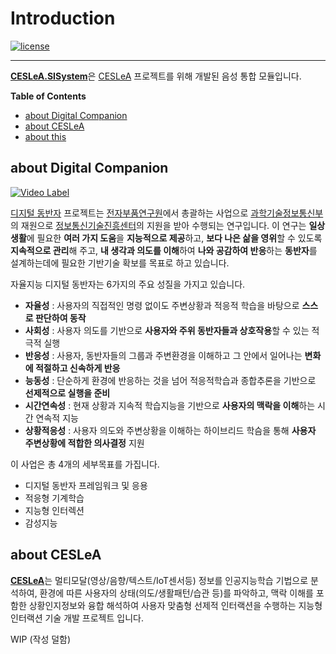 # Introduction
[![license]](/LICENSE)

---

<b>[CESLeA.SISystem]</b>은 [CESLeA] 프로젝트를 위해 개발된 음성 통합 모듈입니다.

**Table of Contents**

- [about Digital Companion](#about-digital-companion)
- [about CESLeA](#about-ceslea)
- [about this](#about-this)

## about Digital Companion

[![Video Label](http://img.youtube.com/vi/jq9v7EXJKYI/0.jpg)](https://youtu.be/jq9v7EXJKYI?t=0s)

[디지털 동반자] 프로젝트는 [전자부품연구원]에서 총괄하는 사업으로 [과학기술정보통신부]의 재원으로
[정보통신기술진흥센터]의 지원을 받아 수행되는 연구입니다. 이 연구는 <b>일상생활</b>에 필요한 <b>여러 가지 도움</b>을
<b>지능적으로 제공</b>하고, <b>보다 나은 삶을 영위</b>할 수 있도록 <b>지속적으로 관리</b>해 주고, <b>내 생각과 의도를 이해</b>하여
<b>나와 공감하여 반응</b>하는 <b>동반자</b>를 설계하는데에 필요한 기반기술 확보를 목표로 하고 있습니다.

자율지능 디지털 동반자는 6가지의 주요 성질을 가지고 있습니다.
- <b>자율성</b> : 사용자의 직접적인 명령 없이도 주변상황과 적응적 학습을 바탕으로 <b>스스로 판단하여 동작</b>
- <b>사회성</b> : 사용자 의도를 기반으로 <b>사용자와 주위 동반자들과 상호작용</b>할 수 있는 적극적 실행
- <b>반응성</b> : 사용자, 동반자들의 그룹과 주변환경을 이해하고 그 안에서 일어나는 <b>변화에 적절하고 신속하게 반응</b>
- <b>능동성</b> : 단순하게 환경에 반응하는 것을 넘어 적응적학습과 종합추론을 기반으로 <b>선제적으로 실행을 준비</b>
- <b>시간연속성</b> : 현재 상황과 지속적 학습지능을 기반으로 <b>사용자의 맥락을 이해</b>하는 시간 연속적 지능
- <b>상황적응성</b> : 사용자 의도와 주변상황을 이해하는 하이브리드 학슴을 통해 <b>사용자 주변상황에 적합한 의사결정</b> 지원

이 사업은 총 4개의 세부목표를 가집니다.
- 디지털 동반자 프레임워크 및 응용
- 적응형 기계학습
- 지능형 인터렉션
- 감성지능

## about CESLeA

<b>[CESLeA]</b>는 멀티모달(영상/음향/텍스트/IoT센서등) 정보를 인공지능학습 기법으로 분석하여,
환경에 따른 사용자의 상태(의도/생활패턴/습관 등)를 파악하고, 맥락 이해를 포함한 상황인지정보와
융합 해석하여 사용자 맞춤형 선제적 인터랙션을 수행하는 지능형 인터랙션 기술 개발 프로젝트 입니다.

WIP (작성 덜함)


[license]: https://img.shields.io/github/license/Ckst123/CESLeA
[CESLeA.SISystem]: https://github.com/Ckst123/CESLeA
[CESLeA]: http://abr.knu.ac.kr/wordpress/ceslea/
[디지털 동반자]: http://aicompanion.or.kr/
[전자부품연구원]: https://www.keti.re.kr/
[과학기술정보통신부]: https://www.msit.go.kr/
[정보통신기술진흥센터]: https://www.iitp.kr/